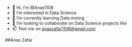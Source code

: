 - 👋 Hi, I’m @Anas1108
- 👀 I’m interested in Data Science 
- 🌱 I’m currently learning Data mining
- 💞️ I’m looking to collaborate on Data Science projects like 
- 📫 Text me on  anaszafar1108@gmail.com

<!---
Anas1108/Anas1108 is a ✨ special ✨ repository because its `README.md` (this file) appears on your GitHub profile.
You can click the Preview link to take a look at your changes.
--->

##Anas Zafar
